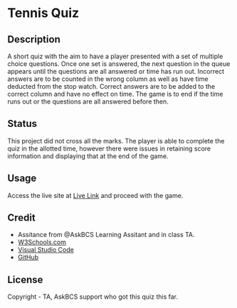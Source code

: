 # Tennis Quiz

## Description
A short quiz with the aim to have a player presented with a set of multiple choice questions. Once one set is answered, the next question in the queue appears until the questions are all answered or time has run out. Incorrect answers are to be counted in the wrong column as well as have time deducted from the stop watch. Correct answers are to be added to the correct column and have no effect on time. The game is to end if the time runs out or the questions are all answered before then.

## Status

This project did not cross all the marks. The player is able to complete the quiz in the allotted time, however there were issues in retaining score information and displaying that at the end of the game.


## Usage
Access the live site at [Live Link](https://kkitenge.github.io/tennis-facts/) and proceed with the game.


## Credit

* Assitance from @AskBCS Learning Assitant and in class TA.
* [W3Schools.com](https://www.w3schools.com)
* [Visual Studio Code](https://code.visualstudio.com)
* [GitHub](https://github.com)

## License

Copyright - TA, AskBCS support who got this quiz this far.